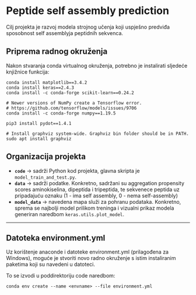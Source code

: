 # Peptide self assembly prediction
Cilj projekta je razvoj modela strojnog učenja koji uspješno predviđa sposobnost self assemblyja peptidnih sekvenca.

## Priprema radnog okruženja
Nakon stvaranja conda virtualnog okruženja, potrebno je instalirati sljedeće knjižnice funkcija:
```console
conda install matplotlib==3.4.2  
conda install keras==2.4.3  
conda install -c conda-forge scikit-learn==0.24.2  
  
# Newer versions of NumPy create a Tensorflow error.  
# https://github.com/tensorflow/models/issues/9706  
conda install -c conda-forge numpy==1.19.5  
  
pip3 install pydot==1.4.1  
  
# Install graphviz system-wide. Graphviz bin folder should be in PATH.  
sudo apt install graphviz
```

## Organizacija projekta
- **`code`** &#8594; sadrži Python kod projekta, glavna skripta je `model_train_and_test.py`.
- **`data`** &#8594; sadrži podatke. Konkretno, sadržani su aggregation propensity scores aminokiselina, dipeptida i tripeptida, te sekvenece peptida uz pripadajuću oznaku (1 - ima self assembly, 0 - nema self-assembly)
- **`model_data`** &#8594; navedena mapa služi za pohranu podataka. Konkretno, sprema se najbolji model prilikom treninga i vizualni prikaz modela generiran naredbom `keras.utils.plot_model`.

---

## Datoteka environment.yml

Uz korištenje anaconde i datoteke environment.yml (prilagođena za Windows), moguće je stvoriti novo radno okruženje s istim instaliranim paketima koji su navedeni u datoteci.

To se izvodi u poddirektoriju code naredbom:

```
conda env create --name <envname> --file environment.yml
```